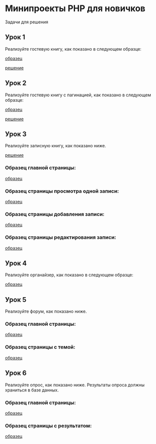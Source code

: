 # Минипроекты PHP для новичков

Задачи для решения
## Урок 1
Реализуйте гостевую книгу, как показано в следующем образце:

[образец](http://theory.phphtml.net/exercises/php/practice/miniproekty-php-dlya-novichkov/1/1/index.html)

[решение](1/index.php)

## Урок 2
Реализуйте гостевую книгу с пагинацией, как показано в следующем образце:

[образец](http://theory.phphtml.net/exercises/php/practice/miniproekty-php-dlya-novichkov/1/2/index.html)

[решение](2/index.php)

## Урок 3
Реализуйте записную книгу, как показано ниже.

[решение](3/)

### Образец главной страницы:

[образец](http://theory.phphtml.net/exercises/php/practice/miniproekty-php-dlya-novichkov/2/1/index.html)


### Образец страницы просмотра одной записи:

[образец](http://theory.phphtml.net/exercises/php/practice/miniproekty-php-dlya-novichkov/2/1/note.html)

### Образец страницы добавления записи:

[образец](http://theory.phphtml.net/exercises/php/practice/miniproekty-php-dlya-novichkov/2/1/add.html)

### Образец страницы редактирования записи:

[образец](http://theory.phphtml.net/exercises/php/practice/miniproekty-php-dlya-novichkov/2/1/edit.html)


## Урок 4
Реализуйте органайзер, как показано в следующем образце:

[образец](http://theory.phphtml.net/exercises/php/practice/miniproekty-php-dlya-novichkov/3/1/index.html)

## Урок 5
Реализуйте форум, как показано ниже.

### Образец главной страницы:

[образец](http://theory.phphtml.net/exercises/php/practice/miniproekty-php-dlya-novichkov/4/1/index.html)

### Образец страницы с темой:

[образец](http://theory.phphtml.net/exercises/php/practice/miniproekty-php-dlya-novichkov/4/1/topic.html)

## Урок 6
Реализуйте опрос, как показано ниже. Результаты опроса должны храниться в базе данных.

### Образец главной страницы:

[образец](http://theory.phphtml.net/exercises/php/practice/miniproekty-php-dlya-novichkov/5/1/index.html)

### Образец страницы с результатом:

[образец](http://theory.phphtml.net/exercises/php/practice/miniproekty-php-dlya-novichkov/5/1/check.html)
